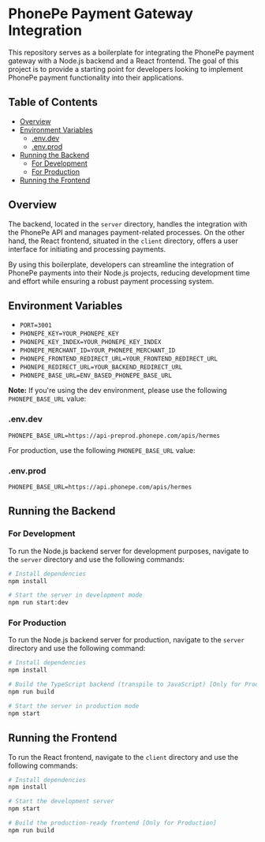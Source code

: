 # PhonePe Payment Gateway Integration

This repository serves as a boilerplate for integrating the PhonePe payment gateway with a Node.js backend and a React frontend. The goal of this project is to provide a starting point for developers looking to implement PhonePe payment functionality into their applications. 

## Table of Contents

- [Overview](#overview)
- [Environment Variables](#environment-variables)
  - [.env.dev](#envdev)
  - [.env.prod](#envprod)
- [Running the Backend](#running-the-backend)
  - [For Development](#for-development)
  - [For Production](#for-production)
- [Running the Frontend](#running-the-frontend)

## Overview

The backend, located in the `server` directory, handles the integration with the PhonePe API and manages payment-related processes. On the other hand, the React frontend, situated in the `client` directory, offers a user interface for initiating and processing payments.

By using this boilerplate, developers can streamline the integration of PhonePe payments into their Node.js projects, reducing development time and effort while ensuring a robust payment processing system.

## Environment Variables

- `PORT=3001`
- `PHONEPE_KEY=YOUR_PHONEPE_KEY`
- `PHONEPE_KEY_INDEX=YOUR_PHONEPE_KEY_INDEX`
- `PHONEPE_MERCHANT_ID=YOUR_PHONEPE_MERCHANT_ID`
- `PHONEPE_FRONTEND_REDIRECT_URL=YOUR_FRONTEND_REDIRECT_URL`
- `PHONEPE_REDIRECT_URL=YOUR_BACKEND_REDIRECT_URL`
- `PHONEPE_BASE_URL=ENV_BASED_PHONEPE_BASE_URL`

**Note:** If you're using the dev environment, please use the following `PHONEPE_BASE_URL` value:

### .env.dev
```
PHONEPE_BASE_URL=https://api-preprod.phonepe.com/apis/hermes
```

For production, use the following `PHONEPE_BASE_URL` value:
### .env.prod

```
PHONEPE_BASE_URL=https://api.phonepe.com/apis/hermes
```

## Running the Backend

### For Development

To run the Node.js backend server for development purposes, navigate to the `server` directory and use the following commands:

```bash
# Install dependencies
npm install

# Start the server in development mode
npm run start:dev
```

### For Production

To run the Node.js backend server for production, navigate to the `server` directory and use the following command:

```bash
# Install dependencies
npm install

# Build the TypeScript backend (transpile to JavaScript) [Only for Production]
npm run build

# Start the server in production mode
npm start
```

## Running the Frontend

To run the React frontend, navigate to the `client` directory and use the following commands:

```bash
# Install dependencies
npm install

# Start the development server
npm start

# Build the production-ready frontend [Only for Production]
npm run build
```